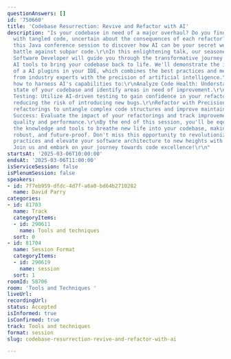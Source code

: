 ```yaml
---
questionAnswers: []
id: '750660'
title: 'Codebase Resurrection: Revive and Refactor with AI'
description: "Is your codebase in need of a major overhaul? Do you find yourself wrestling
  with tangled code, uncertain about the consequences of each refactor? Join us at
  this Java conference session to discover how AI can be your secret weapon in the
  battle against subpar code.\r\nIn this enlightening talk, our seasoned Principal
  Software Developer will guide you through the transformative journey of leveraging
  AI tools to bring your codebase back to life. We'll demonstrate the incredible power
  of a AI plugins in your IDE, which combines the best practices and methodologies
  from industry experts with the precision of artificial intelligence.\r\nYou'll learn
  how to harness AI's capabilities to:\r\nAnalyze Code Health: Understand the current
  state of your codebase and identify areas in need of improvement.\r\nAI-Powered
  Testing: Utilize AI-driven testing to gain confidence in your refactoring efforts,
  reducing the risk of introducing new bugs.\r\nRefactor with Precision: Apply expert-recommended
  refactorings to untangle complex code structures and improve maintainability.\r\nMeasure
  Success: Evaluate the impact of your refactorings and track improvements in code
  quality and performance.\r\nBy the end of this session, you'll be equipped with
  the knowledge and tools to breathe new life into your codebase, making it more efficient,
  robust, and future-proof. Don't miss this opportunity to revolutionize your coding
  practices and elevate your software architecture to new heights with Codium.AI.
  Join us and embark on your journey towards code excellence!\r\n"
startsAt: '2025-03-06T10:00:00'
endsAt: '2025-03-06T11:00:00'
isServiceSession: false
isPlenumSession: false
speakers:
- id: 7f7eb959-dfdc-4d7f-a6a0-bd64b2710282
  name: David Parry
categories:
- id: 81703
  name: Track
  categoryItems:
  - id: 290611
    name: Tools and techniques
  sort: 0
- id: 81704
  name: Session Format
  categoryItems:
  - id: 290619
    name: session
  sort: 1
roomId: 58706
room: 'Tools and Techniques '
liveUrl:
recordingUrl:
status: Accepted
isInformed: true
isConfirmed: true
track: Tools and techniques
format: session
slug: codebase-resurrection-revive-and-refactor-with-ai

---
```

